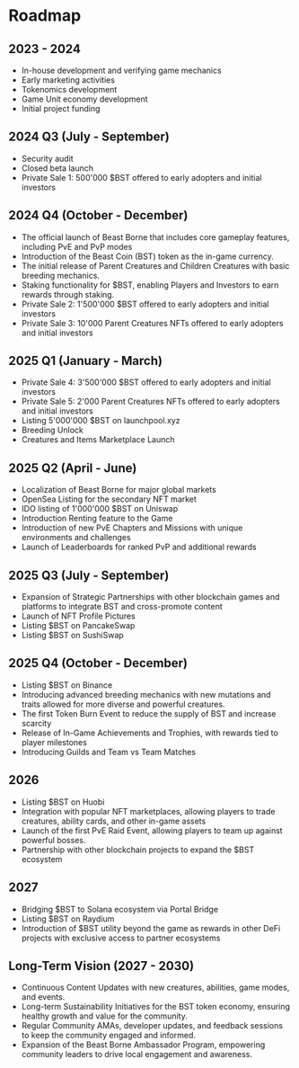 # Roadmap

## 2023 - 2024

* In-house development and verifying game mechanics
* Early marketing activities
* Tokenomics development
* Game Unit economy development
* Initial project funding

## 2024 Q3 (July - September)

* Security audit
* Closed beta launch
* Private Sale 1: 500'000 $BST offered to early adopters and initial investors

## 2024 Q4 (October - December)

* The official launch of Beast Borne that includes core gameplay features, including PvE and PvP modes
* Introduction of the Beast Coin (BST) token as the in-game currency.
* The initial release of Parent Creatures and Children Creatures with basic breeding mechanics.
* Staking functionality for $BST, enabling Players and Investors to earn rewards through staking.
* Private Sale 2: 1'500'000 $BST offered to early adopters and initial investors
* Private Sale 3: 10'000 Parent Creatures NFTs offered to early adopters and initial investors

## 2025 Q1 (January - March)

* Private Sale 4: 3'500'000 $BST offered to early adopters and initial investors
* Private Sale 5: 2'000 Parent Creatures NFTs offered to early adopters and initial investors
* Listing 5'000'000 $BST on launchpool.xyz
* Breeding Unlock
* Creatures and Items Marketplace Launch

## 2025 Q2  (April - June)

* Localization of Beast Borne for major global markets
* OpenSea Listing for the secondary NFT market
* IDO listing of 1'000'000 $BST on Uniswap
* Introduction Renting feature to the Game
* Introduction of new PvE Chapters and Missions with unique environments and challenges
* Launch of Leaderboards for ranked PvP and additional rewards

## 2025 Q3 (July - September)

* Expansion of Strategic Partnerships with other blockchain games and platforms to integrate BST and cross-promote content
* Launch of NFT Profile Pictures
* Listing $BST on PancakeSwap
* Listing $BST on SushiSwap

## 2025 Q4 (October - December)

* Listing $BST on Binance
* Introducing advanced breeding mechanics with new mutations and traits allowed for more diverse and powerful creatures.
* The first Token Burn Event to reduce the supply of BST and increase scarcity
* Release of In-Game Achievements and Trophies, with rewards tied to player milestones
* Introducing Guilds and Team vs Team Matches

## 2026

* Listing $BST on Huobi
* Integration with popular NFT marketplaces, allowing players to trade creatures, ability cards, and other in-game assets
* Launch of the first PvE Raid Event, allowing players to team up against powerful bosses.
* Partnership with other blockchain projects to expand the $BST ecosystem

## 2027

* Bridging $BST to Solana ecosystem via Portal Bridge
* Listing $BST on Raydium
* Introduction of $BST utility beyond the game as rewards in other DeFi projects with exclusive access to partner ecosystems

## Long-Term Vision (2027 - 2030)

* Continuous Content Updates with new creatures, abilities, game modes, and events.
* Long-term Sustainability Initiatives for the BST token economy, ensuring healthy growth and value for the community.
* Regular Community AMAs, developer updates, and feedback sessions to keep the community engaged and informed.
* Expansion of the Beast Borne Ambassador Program, empowering community leaders to drive local engagement and awareness.

